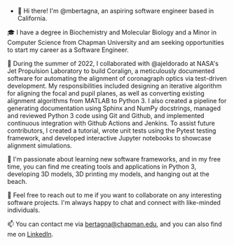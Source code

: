 - 👋 Hi there! I'm @mbertagna, an aspiring software engineer based in California.

🎓 I have a degree in Biochemistry and Molecular Biology and a Minor in Computer Science from Chapman University and am seeking opportunities to start my career as a Software Engineer.

🚀 During the summer of 2022, I collaborated with @ajeldorado at NASA's Jet Propulsion Laboratory to build Coralign, a meticulously documented software for automating the alignment of coronagraph optics via test-driven development. My responsibilities included designing an iterative algorithm for aligning the focal and pupil planes, as well as converting existing alignment algorithms from MATLAB to Python 3. I also created a pipeline for generating documentation using Sphinx and NumPy docstrings, managed and reviewed Python 3 code using Git and Github, and implemented continuous integration with Github Actions and Jenkins. To assist future contributors, I created a tutorial, wrote unit tests using the Pytest testing framework, and developed interactive Jupyter notebooks to showcase alignment simulations.

🌱 I'm passionate about learning new software frameworks, and in my free time, you can find me creating tools and applications in Python 3, developing 3D models, 3D printing my models, and hanging out at the beach.

💬 Feel free to reach out to me if you want to collaborate on any interesting software projects. I'm always happy to chat and connect with like-minded individuals.

📫 You can contact me via bertagna@chapman.edu, and you can also find me on [LinkedIn](https://www.linkedin.com/in/bertagna/).


<!---
mbertagna/mbertagna is a ✨ special ✨ repository because its `README.md` (this file) appears on your GitHub profile.
You can click the Preview link to take a look at your changes.
--->
